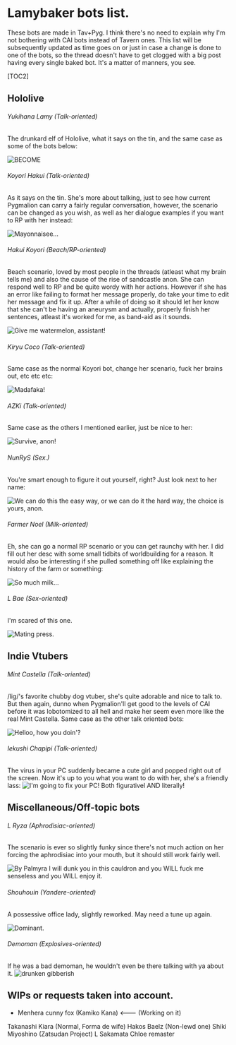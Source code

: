 # Lamybaker bots list.
These bots are made in Tav+Pyg. I think there's no need to explain why I'm not bothering with CAI bots instead of Tavern ones. This list will be subsequently updated as time goes on or just in case a change is done to one of the bots, so the thread doesn't have to get clogged with a big post having every single baked bot. It's a matter of manners, you see.

[TOC2]

## Hololive

###### Yukihana Lamy (Talk-oriented)
The drunkard elf of Hololive, what it says on the tin, and the same case as some of the bots below:

![BECOME](https://files.catbox.moe/otfio4.png)
###### Koyori Hakui (Talk-oriented)
As it says on the tin. She's more about talking, just to see how current Pygmalion can carry a fairly regular conversation, however, the scenario can be changed as you wish, as well as her dialogue examples if you want to RP with her instead:

![Mayonnaisee...](https://files.catbox.moe/cx4rkz.png)

###### Hakui Koyori (Beach/RP-oriented)
Beach scenario, loved by most people in the threads (atleast what my brain tells me) and also the cause of the rise of sandcastle anon. She can respond well to RP and be quite wordy with her actions. However if she has an error like failing to format her message properly, do take your time to edit her message and fix it up. After a while of doing so it should let her know that she can't be having an aneurysm and actually, properly finish her sentences, atleast it's worked for me, as band-aid as it sounds.

![Give me watermelon, assistant!](https://files.catbox.moe/917k5v.png)

###### Kiryu Coco (Talk-oriented)
Same case as the normal Koyori bot, change her scenario, fuck her brains out, etc etc etc:

![Madafaka!](https://files.catbox.moe/c5bxtj.png)

###### AZKi (Talk-oriented)
Same case as the others I mentioned earlier, just be nice to her:

![Survive, anon!](https://files.catbox.moe/9suag6.png)

###### NunRyS (Sex.)
You're smart enough to figure it out yourself, right? Just look next to her name:

![We can do this the easy way, or we can do it the hard way, the choice is yours, anon.](https://files.catbox.moe/443m8t.png)

###### Farmer Noel (Milk-oriented)
Eh, she can go a normal RP scenario or you can get raunchy with her. I did fill out her desc with some small tidbits of worldbuilding for a reason. It would also be interesting if she pulled something off like explaining the history of the farm or something:

![So much milk...](https://files.catbox.moe/lrwjc5.png)

###### L Bae (Sex-oriented)
I'm scared of this one.

![Mating press.](https://files.catbox.moe/3yb0ga.png)

## Indie Vtubers

###### Mint Castella (Talk-oriented)
/lig/'s favorite chubby dog vtuber, she's quite adorable and nice to talk to. But then again, dunno when Pygmalion'll get good to the levels of CAI before it was lobotomized to all hell and make her seem even more like the real Mint Castella. Same case as the other talk oriented bots:

![Helloo, how you doin'?](https://files.catbox.moe/m71t3p.png)

###### Iekushi Chapipi (Talk-oriented)
The virus in your PC suddenly became a cute girl and popped right out of the screen. Now it's up to you what you want to do with her, she's a friendly lass:
![I'm going to fix your PC! Both figurativel AND literally!](https://files.catbox.moe/gr69p6.png)

## Miscellaneous/Off-topic bots

###### L Ryza (Aphrodisiac-oriented)
The scenario is ever so slightly funky since there's not much action on her forcing the aphrodisiac into your mouth, but it should still work fairly well.

![By Palmyra I will dunk you in this cauldron and you WILL fuck me senseless and you WILL enjoy it.](https://files.catbox.moe/nz2u3n.png)

###### Shouhouin (Yandere-oriented)
A possessive office lady, slightly reworked. May need a tune up again.

![Dominant.](https://files.catbox.moe/xc1066.webp)

###### Demoman (Explosives-oriented)
If he was a bad demoman, he wouldn't even be there talking with ya about it.
![*drunken gibberish*](https://files.catbox.moe/dqli8n.png)

## WIPs or requests taken into account.

- Menhera cunny fox (Kamiko Kana) <--- (Working on it)
 
Takanashi Kiara (Normal, Forma de wife)
Hakos Baelz (Non-lewd one)
Shiki Miyoshino (Zatsudan Project)
L Sakamata Chloe remaster
